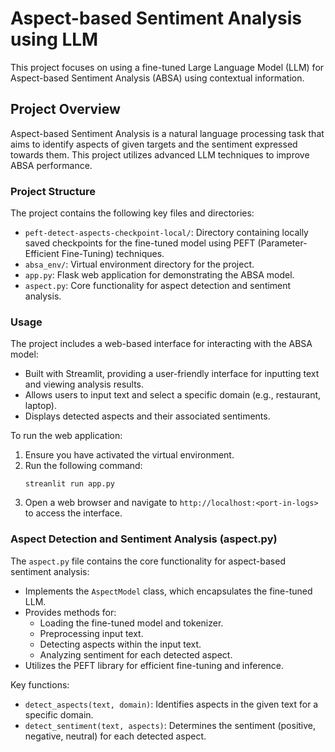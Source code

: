 # Aspect-based Sentiment Analysis using LLM

This project focuses on using a fine-tuned Large Language Model (LLM) for Aspect-based Sentiment Analysis (ABSA) using contextual information.

## Project Overview

Aspect-based Sentiment Analysis is a natural language processing task that aims to identify aspects of given targets and the sentiment expressed towards them. This project utilizes advanced LLM techniques to improve ABSA performance.

### Project Structure

The project contains the following key files and directories:

- `peft-detect-aspects-checkpoint-local/`: Directory containing locally saved checkpoints for the fine-tuned model using PEFT (Parameter-Efficient Fine-Tuning) techniques.
- `absa_env/`: Virtual environment directory for the project.
- `app.py`: Flask web application for demonstrating the ABSA model.
- `aspect.py`: Core functionality for aspect detection and sentiment analysis.


### Usage

The project includes a web-based interface for interacting with the ABSA model:

- Built with Streamlit, providing a user-friendly interface for inputting text and viewing analysis results.
- Allows users to input text and select a specific domain (e.g., restaurant, laptop).
- Displays detected aspects and their associated sentiments.

To run the web application:

1. Ensure you have activated the virtual environment.
2. Run the following command:
   ```
   streanlit run app.py
   ```
3. Open a web browser and navigate to `http://localhost:<port-in-logs>` to access the interface.

### Aspect Detection and Sentiment Analysis (aspect.py)

The `aspect.py` file contains the core functionality for aspect-based sentiment analysis:

- Implements the `AspectModel` class, which encapsulates the fine-tuned LLM.
- Provides methods for:
  - Loading the fine-tuned model and tokenizer.
  - Preprocessing input text.
  - Detecting aspects within the input text.
  - Analyzing sentiment for each detected aspect.
- Utilizes the PEFT library for efficient fine-tuning and inference.

Key functions:

- `detect_aspects(text, domain)`: Identifies aspects in the given text for a specific domain.
- `detect_sentiment(text, aspects)`: Determines the sentiment (positive, negative, neutral) for each detected aspect.



